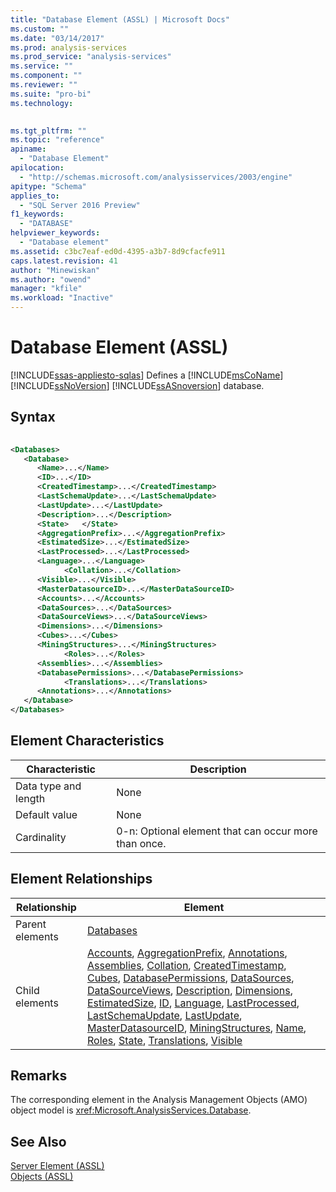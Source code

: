 ```yaml
---
title: "Database Element (ASSL) | Microsoft Docs"
ms.custom: ""
ms.date: "03/14/2017"
ms.prod: analysis-services
ms.prod_service: "analysis-services"
ms.service: ""
ms.component: ""
ms.reviewer: ""
ms.suite: "pro-bi"
ms.technology: 
  

ms.tgt_pltfrm: ""
ms.topic: "reference"
apiname: 
  - "Database Element"
apilocation: 
  - "http://schemas.microsoft.com/analysisservices/2003/engine"
apitype: "Schema"
applies_to: 
  - "SQL Server 2016 Preview"
f1_keywords: 
  - "DATABASE"
helpviewer_keywords: 
  - "Database element"
ms.assetid: c3bc7eaf-ed0d-4395-a3b7-8d9cfacfe911
caps.latest.revision: 41
author: "Minewiskan"
ms.author: "owend"
manager: "kfile"
ms.workload: "Inactive"
---
```

# Database Element (ASSL)
[!INCLUDE[ssas-appliesto-sqlas](../../../includes/ssas-appliesto-sqlas.md)]
  Defines a [!INCLUDE[msCoName](../../../includes/msconame-md.md)] [!INCLUDE[ssNoVersion](../../../includes/ssnoversion-md.md)] [!INCLUDE[ssASnoversion](../../../includes/ssasnoversion-md.md)] database.  
  
## Syntax  
  
```xml  
  
<Databases>  
   <Database>  
      <Name>...</Name>  
      <ID>...</ID>  
      <CreatedTimestamp>...</CreatedTimestamp>  
      <LastSchemaUpdate>...</LastSchemaUpdate>  
      <LastUpdate>...</LastUpdate>  
      <Description>...</Description>  
      <State>   </State>  
      <AggregationPrefix>...</AggregationPrefix>  
      <EstimatedSize>...</EstimatedSize>  
      <LastProcessed>...</LastProcessed>  
      <Language>...</Language>  
            <Collation>...</Collation>  
      <Visible>...</Visible>  
      <MasterDatasourceID>...</MasterDataSourceID>  
      <Accounts>...</Accounts>  
      <DataSources>...</DataSources>  
      <DataSourceViews>...</DataSourceViews>  
      <Dimensions>...</Dimensions>  
      <Cubes>...</Cubes>  
      <MiningStructures>...</MiningStructures>  
            <Roles>...</Roles>  
      <Assemblies>...</Assemblies>  
      <DatabasePermissions>...</DatabasePermissions>  
            <Translations>...</Translations>  
      <Annotations>...</Annotations>  
   </Database>  
</Databases>  
```  
  
## Element Characteristics  
  
|Characteristic|Description|  
|--------------------|-----------------|  
|Data type and length|None|  
|Default value|None|  
|Cardinality|0-n: Optional element that can occur more than once.|  
  
## Element Relationships  
  
|Relationship|Element|  
|------------------|-------------|  
|Parent elements|[Databases](../../../analysis-services/scripting/collections/databases-element-assl.md)|  
|Child elements|[Accounts](../../../analysis-services/scripting/collections/accounts-element-assl.md), [AggregationPrefix](../../../analysis-services/scripting/properties/aggregationprefix-element-assl.md), [Annotations](../../../analysis-services/scripting/collections/annotations-element-assl.md), [Assemblies](../../../analysis-services/scripting/collections/assemblies-element-assl.md), [Collation](../../../analysis-services/scripting/properties/collation-element-assl.md), [CreatedTimestamp](../../../analysis-services/scripting/properties/createdtimestamp-element-assl.md), [Cubes](../../../analysis-services/scripting/collections/cubes-element-assl.md), [DatabasePermissions](../../../analysis-services/scripting/collections/databasepermissions-element-assl.md), [DataSources](../../../analysis-services/scripting/collections/datasources-element-assl.md), [DataSourceViews](../../../analysis-services/scripting/collections/datasourceviews-element-assl.md), [Description](../../../analysis-services/scripting/properties/description-element-assl.md), [Dimensions](../../../analysis-services/scripting/collections/dimensions-element-assl.md), [EstimatedSize](../../../analysis-services/scripting/properties/estimatedsize-element-assl.md), [ID](../../../analysis-services/scripting/properties/id-element-assl.md), [Language](../../../analysis-services/scripting/properties/language-element-assl.md), [LastProcessed](../../../analysis-services/scripting/properties/lastprocessed-element-assl.md), [LastSchemaUpdate](../../../analysis-services/scripting/properties/lastschemaupdate-element-assl.md), [LastUpdate](../../../analysis-services/scripting/properties/lastupdate-element-assl.md), [MasterDatasourceID](../../../analysis-services/scripting/properties/masterdatasourceid-element-assl.md), [MiningStructures](../../../analysis-services/scripting/collections/miningstructures-element-assl.md), [Name](../../../analysis-services/scripting/properties/name-element-assl.md), [Roles](../../../analysis-services/scripting/collections/roles-element-assl.md), [State](../../../analysis-services/scripting/properties/state-element-assl.md), [Translations](../../../analysis-services/scripting/collections/translations-element-assl.md), [Visible](../../../analysis-services/scripting/properties/visible-element-assl.md)|  
  
## Remarks  
 The corresponding element in the Analysis Management Objects (AMO) object model is <xref:Microsoft.AnalysisServices.Database>.  
  
## See Also  
 [Server Element &#40;ASSL&#41;](../../../analysis-services/scripting/objects/server-element-assl.md)   
 [Objects &#40;ASSL&#41;](../../../analysis-services/scripting/objects/objects-assl.md)  
  
  
